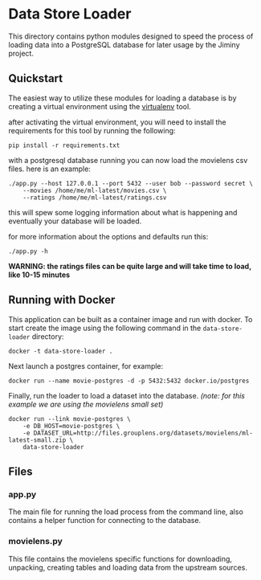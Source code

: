 # Data Store Loader

This directory contains python modules designed to speed the process of
loading data into a PostgreSQL database for later usage by the Jiminy project.

## Quickstart

The easiest way to utilize these modules for loading a database is by
creating a virtual environment using the
[virtualenv](https://pypi.python.org/pypi/virtualenv) tool.

after activating the virtual environment, you will need to install the
requirements for this tool by running the following:

    pip install -r requirements.txt

with a postgresql database running you can now load the movielens csv files.
here is an example:

    ./app.py --host 127.0.0.1 --port 5432 --user bob --password secret \
        --movies /home/me/ml-latest/movies.csv \
        --ratings /home/me/ml-latest/ratings.csv

this will spew some logging information about what is happening and eventually
your database will be loaded.

for more information about the options and defaults run this:

    ./app.py -h


**WARNING: the ratings files can be quite large and will take time to load,
    like 10-15 minutes**

## Running with Docker

This application can be built as a container image and run with docker. To
start create the image using the following command in the `data-store-loader`
directory:

```
docker -t data-store-loader .
```

Next launch a postgres container, for example:

```
docker run --name movie-postgres -d -p 5432:5432 docker.io/postgres
```

Finally, run the loader to load a dataset into the database. *(note: for this
example we are using the movielens small set)*

```
docker run --link movie-postgres \
    -e DB_HOST=movie-postgres \
    -e DATASET_URL=http://files.grouplens.org/datasets/movielens/ml-latest-small.zip \
    data-store-loader
```

## Files

### app.py

The main file for running the load process from the command line, also
contains a helper function for connecting to the database.

### movielens.py

This file contains the movielens specific functions for downloading,
unpacking, creating tables and loading data from the upstream sources.
